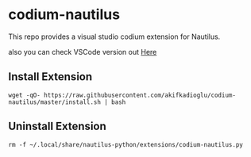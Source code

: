 # codium-nautilus

This repo provides a visual studio codium extension for Nautilus.

also you can check VSCode version out [Here](https://github.com/harry-cpp/code-nautilus)

## Install Extension

```
wget -qO- https://raw.githubusercontent.com/akifkadioglu/codium-nautilus/master/install.sh | bash
```

## Uninstall Extension

```
rm -f ~/.local/share/nautilus-python/extensions/codium-nautilus.py
```
